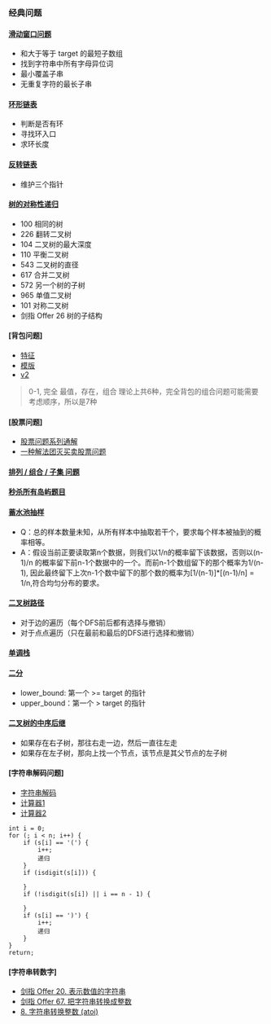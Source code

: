 ### 经典问题

#### [滑动窗口问题](./sliding_window.cpp)
- 和大于等于 target 的最短子数组
- 找到字符串中所有字母异位词
- 最小覆盖子串
- 无重复字符的最长子串

#### [环形链表](./cycle_list.cpp)
- 判断是否有环
- 寻找环入口
- 求环长度

#### [反转链表](./reverse_list.cpp)
- 维护三个指针

#### [树的对称性递归](./symmetry_recursion.cpp)
- 100 相同的树
- 226 翻转二叉树
- 104 二叉树的最大深度
- 110 平衡二叉树
- 543 二叉树的直径
- 617 合并二叉树
- 572 另一个树的子树
- 965 单值二叉树
- 101 对称二叉树
- 剑指 Offer 26 树的子结构

#### [背包问题]
- [特征](https://leetcode-cn.com/problems/word-break/solution/yi-tao-kuang-jia-jie-jue-bei-bao-wen-ti-kchg9/)
- [模版](https://leetcode-cn.com/problems/coin-change/solution/yi-pian-wen-zhang-chi-tou-bei-bao-wen-ti-sq9n/)
- [v2](https://leetcode.cn/problems/combination-sum-iv/solution/xi-wang-yong-yi-chong-gui-lu-gao-ding-bei-bao-wen-/)
> 0-1, 完全
> 最值，存在，组合
> 理论上共6种，完全背包的组合问题可能需要考虑顺序，所以是7种

#### [股票问题]
- [股票问题系列通解](https://leetcode-cn.com/circle/article/qiAgHn/)
- [一种解法团灭买卖股票问题](https://leetcode-cn.com/problems/best-time-to-buy-and-sell-stock-with-cooldown/solution/mai-mai-gu-piao-wen-ti-by-chen-wei-f-xvs1/)

#### [排列 / 组合 / 子集 问题](https://leetcode.cn/link/?target=https%3A%2F%2Flfool.github.io%2FLFool-Notes%2Falgorithm%2F排列-组合-子集问题.html)

#### [秒杀所有岛屿题目](https://leetcode.cn/link/?target=https%3A%2F%2Flfool.github.io%2FLFool-Notes%2Falgorithm%2F秒杀所有岛屿题目(DFS).html)

#### [蓄水池抽样](https://leetcode.cn/problems/random-pick-index/solution/zhong-gui-zhong-ju-xu-shui-chi-chou-yang-random-re/)
- Q：总的样本数量未知，从所有样本中抽取若干个，要求每个样本被抽到的概率相等。
- A：假设当前正要读取第n个数据，则我们以1/n的概率留下该数据，否则以(n-1)/n 的概率留下前n-1个数据中的一个。而前n-1个数组留下的那个概率为1/(n-1), 因此最终留下上次n-1个数中留下的那个数的概率为[1/(n-1)]\*[(n-1)/n] = 1/n,符合均匀分布的要求。

#### [二叉树路径](https://leetcode.cn/problems/path-sum-ii/solution/yi-pian-wen-zhang-jie-jue-suo-you-er-cha-oo63/)
- 对于边的遍历（每个DFS前后都有选择与撤销）
- 对于点点遍历（只在最前和最后的DFS进行选择和撤销）

#### [单调栈](https://programmercarl.com/0739.每日温度.html)

#### [二分](https://leetcode.cn/problems/search-insert-position/solution/te-bie-hao-yong-de-er-fen-cha-fa-fa-mo-ban-python-/)
- lower_bound: 第一个 >= target 的指针
- upper_bound：第一个 > target 的指针

#### [二叉树的中序后继](https://learnku.com/articles/40918)
- 如果存在右子树，那往右走一边，然后一直往左走
- 如果存在左子树，那向上找一个节点，该节点是其父节点的左子树

#### [字符串解码问题]
- [字符串解码](https://leetcode.cn/problems/decode-string/)
- [计算器1](https://leetcode.cn/problems/basic-calculator/)
- [计算器2](https://leetcode.cn/problems/basic-calculator-ii/)
```
int i = 0;
for (; i < n; i++) {
    if (s[i] == '(') {
        i++;
        递归
    }
    if (isdigit(s[i])) {
    
    }
    if (!isdigit(s[i]) || i == n - 1) {
    
    }
    if (s[i] == ')') {
        i++;
        递归
    }
}
return;
```

#### [字符串转数字]
- [剑指 Offer 20. 表示数值的字符串](https://leetcode.cn/problems/biao-shi-shu-zhi-de-zi-fu-chuan-lcof/)
- [剑指 Offer 67. 把字符串转换成整数](https://leetcode.cn/problems/ba-zi-fu-chuan-zhuan-huan-cheng-zheng-shu-lcof/)
- [8. 字符串转换整数 (atoi)](https://leetcode.cn/problems/string-to-integer-atoi/)

